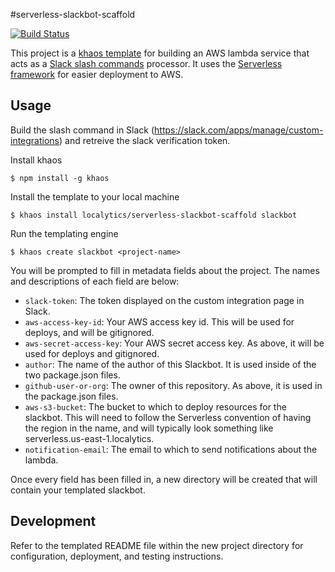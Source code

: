 #serverless-slackbot-scaffold

[![Build Status](https://travis-ci.com/localytics/slackbot-scaffold.svg?token=kQUiABmGkzyHdJdMnCnv&branch=master)](https://travis-ci.com/localytics/slackbot-scaffold)

This project is a [khaos template](https://github.com/segmentio/khaos) for building an AWS lambda service that acts as a [Slack slash commands](https://api.slack.com/slash-commands) processor. It uses the [Serverless framework](https://github.com/serverless/serverless) for easier deployment to AWS.

## Usage

Build the slash command in Slack (<https://slack.com/apps/manage/custom-integrations>) and retreive the slack verification token.

Install khaos

    $ npm install -g khaos

Install the template to your local machine

    $ khaos install localytics/serverless-slackbot-scaffold slackbot

Run the templating engine

    $ khaos create slackbot <project-name>

You will be prompted to fill in metadata fields about the project. The names and descriptions of each field are below:

* `slack-token`: The token displayed on the custom integration page in Slack.
* `aws-access-key-id`: Your AWS access key id. This will be used for deploys, and will be gitignored.
* `aws-secret-access-key`: Your AWS secret access key. As above, it will be used for deploys and gitignored.
* `author`: The name of the author of this Slackbot. It is used inside of the two package.json files.
* `github-user-or-org`: The owner of this repository. As above, it is used in the package.json files.
* `aws-s3-bucket`: The bucket to which to deploy resources for the slackbot. This will need to follow the Serverless convention of having the region in the name, and will typically look something like serverless.us-east-1.localytics.
* `notification-email`: The email to which to send notifications about the lambda.

Once every field has been filled in, a new directory will be created that will contain your templated slackbot.

## Development

Refer to the templated README file within the new project directory for configuration, deployment, and testing instructions.
